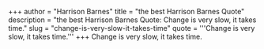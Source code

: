 +++
author = "Harrison Barnes"
title = "the best Harrison Barnes Quote"
description = "the best Harrison Barnes Quote: Change is very slow, it takes time."
slug = "change-is-very-slow-it-takes-time"
quote = '''Change is very slow, it takes time.'''
+++
Change is very slow, it takes time.
